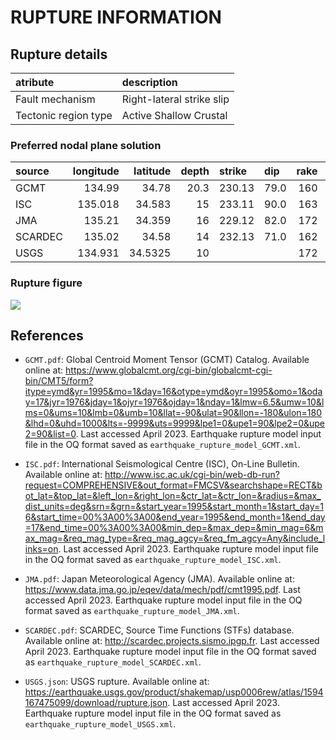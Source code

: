# RUPTURE INFORMATION
    
## Rupture details

| atribute             | description               |
|:---------------------|:--------------------------|
| Fault mechanism      | Right-lateral strike slip |
| Tectonic region type | Active Shallow Crustal    |

### Preferred nodal plane solution

| source   |   longitude |   latitude |   depth | strike   | dip   |   rake |   mag |
|:---------|------------:|-----------:|--------:|:---------|:------|-------:|------:|
| GCMT     |     134.99  |    34.78   |    20.3 | 230.13   | 79.0  |    160 |   6.9 |
| ISC      |     135.018 |    34.583  |    15   | 233.11   | 90.0  |    163 |   6.8 |
| JMA      |     135.21  |    34.359  |    16   | 229.12   | 82.0  |    172 |   6.9 |
| SCARDEC  |     135.02  |    34.58   |    14   | 232.13   | 71.0  |    162 |   6.9 |
| USGS     |     134.931 |    34.5325 |    10   |          |       |    172 |   6.9 |

### Rupture figure

![](earthquake_ruptures.png)

## References

- `GCMT.pdf`: Global Centroid Moment Tensor (GCMT) Catalog. Available online at: https://www.globalcmt.org/cgi-bin/globalcmt-cgi-bin/CMT5/form?itype=ymd&yr=1995&mo=1&day=16&otype=ymd&oyr=1995&omo=1&oday=17&jyr=1976&jday=1&ojyr=1976&ojday=1&nday=1&lmw=6.5&umw=10&lms=0&ums=10&lmb=0&umb=10&llat=-90&ulat=90&llon=-180&ulon=180&lhd=0&uhd=1000&lts=-9999&uts=9999&lpe1=0&upe1=90&lpe2=0&upe2=90&list=0. Last accessed April 2023. Earthquake rupture model input file in the OQ format saved as `earthquake_rupture_model_GCMT.xml`.

- `ISC.pdf`: International Seismological Centre (ISC), On-Line Bulletin. Available online at: http://www.isc.ac.uk/cgi-bin/web-db-run?request=COMPREHENSIVE&out_format=FMCSV&searchshape=RECT&bot_lat=&top_lat=&left_lon=&right_lon=&ctr_lat=&ctr_lon=&radius=&max_dist_units=deg&srn=&grn=&start_year=1995&start_month=1&start_day=16&start_time=00%3A00%3A00&end_year=1995&end_month=1&end_day=17&end_time=00%3A00%3A00&min_dep=&max_dep=&min_mag=6&max_mag=&req_mag_type=&req_mag_agcy=&req_fm_agcy=Any&include_links=on. Last accessed April 2023. Earthquake rupture model input file in the OQ format saved as `earthquake_rupture_model_ISC.xml`.

- `JMA.pdf`: Japan Meteorological Agency (JMA). Available online at: https://www.data.jma.go.jp/eqev/data/mech/pdf/cmt1995.pdf. Last accessed April 2023. Earthquake rupture model input file in the OQ format saved as `earthquake_rupture_model_JMA.xml`.

- `SCARDEC.pdf`: SCARDEC, Source Time Functions (STFs) database. Available online at: http://scardec.projects.sismo.ipgp.fr. Last accessed April 2023. Earthquake rupture model input file in the OQ format saved as `earthquake_rupture_model_SCARDEC.xml`.

- `USGS.json`: USGS rupture. Available online at: https://earthquake.usgs.gov/product/shakemap/usp0006rew/atlas/1594167475099/download/rupture.json. Last accessed April 2023. Earthquake rupture model input file in the OQ format saved as `earthquake_rupture_model_USGS.xml`.
